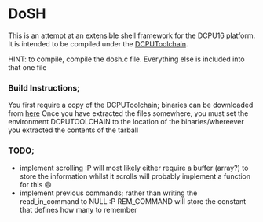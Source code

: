 DoSH
====

This is an attempt at an extensible shell framework for the DCPU16 platform.
It is intended to be compiled under the [DCPUToolchain](http://github.com/DCPUTeam/DCPUToolchain).

HINT: to compile, compile the dosh.c file. Everything else is included into that one file

### Build Instructions;
You first require a copy of the DCPUToolchain; binaries can be downloaded from [here](http://DCPUToolcha.in)
Once you have extracted the files somewhere, you must set the environment DCPUTOOLCHAIN to the location of the binaries/whereever you extracted the contents of the tarball



### TODO;
* implement scrolling :P
 		will most likely either require a buffer (array?)
		to store the information whilst it scrolls
 		will probably implement a function for this :smile:
* implement previous commands; rather than writing the read_in_command to NULL :P
		REM_COMMAND will store the constant that defines how many to remember
